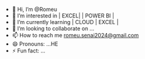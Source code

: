 - 👋 Hi, I’m @Romeu
- 👀 I’m interested in  | EXCEL| | POWER BI |
- 🌱 I’m currently learning | CLOUD | EXCEL |
- 💞️ I’m looking to collaborate on ...
- 📫 How to reach me romeu.senai2024@gmail.com
- 😄 Pronouns: ...HE
- ⚡ Fun fact: ...

<!---
RomeuBlackbelt/RomeuBlackbelt is a ✨ special ✨ repository because its `README.md` (this file) appears on your GitHub profile.
You can click the Preview link to take a look at your changes.
--->
